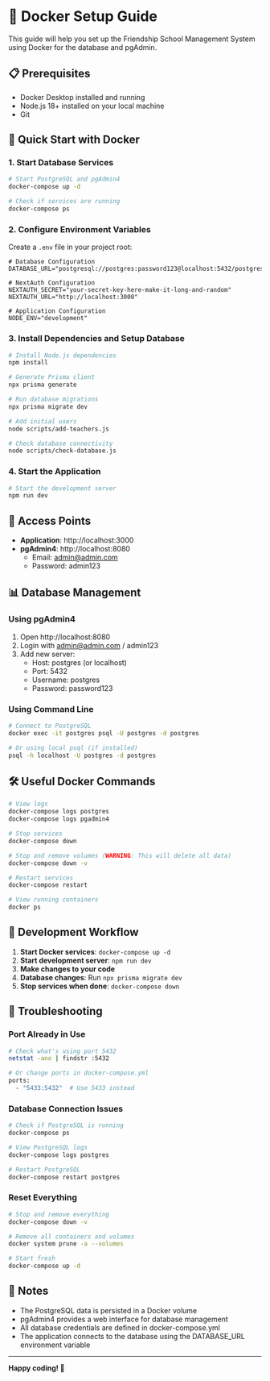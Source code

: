 # 🐳 Docker Setup Guide

This guide will help you set up the Friendship School Management System using Docker for the database and pgAdmin.

## 📋 **Prerequisites**

- Docker Desktop installed and running
- Node.js 18+ installed on your local machine
- Git

## 🚀 **Quick Start with Docker**

### **1. Start Database Services**

```bash
# Start PostgreSQL and pgAdmin4
docker-compose up -d

# Check if services are running
docker-compose ps
```

### **2. Configure Environment Variables**

Create a `.env` file in your project root:

```env
# Database Configuration
DATABASE_URL="postgresql://postgres:password123@localhost:5432/postgres"

# NextAuth Configuration
NEXTAUTH_SECRET="your-secret-key-here-make-it-long-and-random"
NEXTAUTH_URL="http://localhost:3000"

# Application Configuration
NODE_ENV="development"
```

### **3. Install Dependencies and Setup Database**

```bash
# Install Node.js dependencies
npm install

# Generate Prisma client
npx prisma generate

# Run database migrations
npx prisma migrate dev

# Add initial users
node scripts/add-teachers.js

# Check database connectivity
node scripts/check-database.js
```

### **4. Start the Application**

```bash
# Start the development server
npm run dev
```

## 🔧 **Access Points**

- **Application**: http://localhost:3000
- **pgAdmin4**: http://localhost:8080
  - Email: admin@admin.com
  - Password: admin123

## 📊 **Database Management**

### **Using pgAdmin4**

1. Open http://localhost:8080
2. Login with admin@admin.com / admin123
3. Add new server:
   - Host: postgres (or localhost)
   - Port: 5432
   - Username: postgres
   - Password: password123

### **Using Command Line**

```bash
# Connect to PostgreSQL
docker exec -it postgres psql -U postgres -d postgres

# Or using local psql (if installed)
psql -h localhost -U postgres -d postgres
```

## 🛠️ **Useful Docker Commands**

```bash
# View logs
docker-compose logs postgres
docker-compose logs pgadmin4

# Stop services
docker-compose down

# Stop and remove volumes (WARNING: This will delete all data)
docker-compose down -v

# Restart services
docker-compose restart

# View running containers
docker ps
```

## 🔄 **Development Workflow**

1. **Start Docker services**: `docker-compose up -d`
2. **Start development server**: `npm run dev`
3. **Make changes to your code**
4. **Database changes**: Run `npx prisma migrate dev`
5. **Stop services when done**: `docker-compose down`

## 🚨 **Troubleshooting**

### **Port Already in Use**
```bash
# Check what's using port 5432
netstat -ano | findstr :5432

# Or change ports in docker-compose.yml
ports:
  - "5433:5432"  # Use 5433 instead
```

### **Database Connection Issues**
```bash
# Check if PostgreSQL is running
docker-compose ps

# View PostgreSQL logs
docker-compose logs postgres

# Restart PostgreSQL
docker-compose restart postgres
```

### **Reset Everything**
```bash
# Stop and remove everything
docker-compose down -v

# Remove all containers and volumes
docker system prune -a --volumes

# Start fresh
docker-compose up -d
```

## 📝 **Notes**

- The PostgreSQL data is persisted in a Docker volume
- pgAdmin4 provides a web interface for database management
- All database credentials are defined in docker-compose.yml
- The application connects to the database using the DATABASE_URL environment variable

---

**Happy coding! 🎉**
